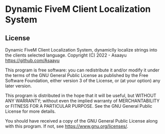 # Dynamic FiveM Client Localization System

## License
Dynamic FiveM Client Localization System, dynamiclly localize strings into the clients selected language.
Copyright (C) 2022 - Asaayu <https://github.com/Asaayu>

This program is free software: you can redistribute it and/or modify
it under the terms of the GNU General Public License as published by
the Free Software Foundation, either version 3 of the License, or
(at your option) any later version.

This program is distributed in the hope that it will be useful,
but WITHOUT ANY WARRANTY; without even the implied warranty of
MERCHANTABILITY or FITNESS FOR A PARTICULAR PURPOSE.  See the
GNU General Public License for more details.

You should have received a copy of the GNU General Public License
along with this program.  If not, see <https://www.gnu.org/licenses/>.
